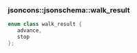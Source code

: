 ### jsoncons::jsonschema::walk_result 

```cpp
enum class walk_result {
   advance,
   stop
};
```

